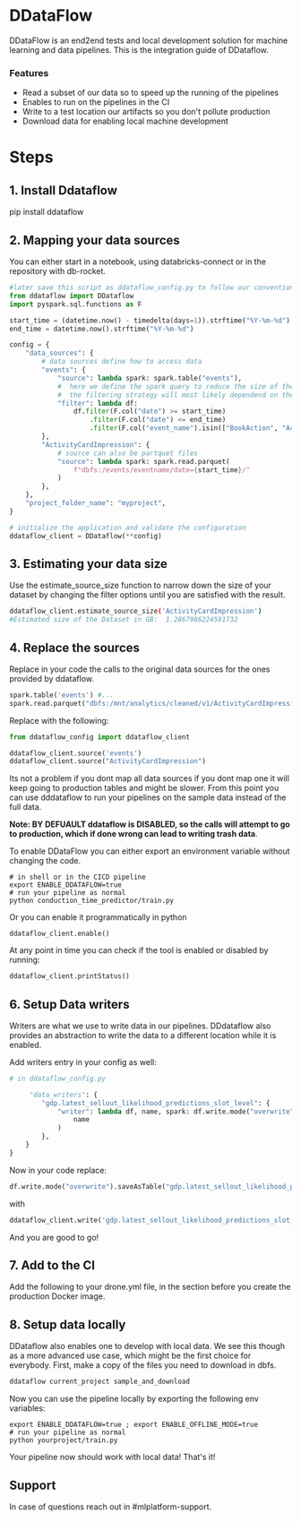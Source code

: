 # DDataFlow

DDataFlow is an end2end tests and local development solution for machine learning and data pipelines.
This is the integration guide of DDataflow.

### Features

- Read a subset of our data so to speed up the running of the pipelines
- Enables to run on the  pipelines in the CI
- Write to a test location our artifacts  so you don't pollute production
- Download data for enabling local machine development

# Steps
## 1. Install Ddataflow

pip install ddataflow

## 2. Mapping your data sources

You can either start in a notebook, using databricks-connect or in the repository with db-rocket.
```py
#later save this script as ddataflow_config.py to follow our convention
from ddataflow import DDataflow
import pyspark.sql.functions as F

start_time = (datetime.now() - timedelta(days=1)).strftime("%Y-%m-%d")
end_time = datetime.now().strftime("%Y-%m-%d")

config = {
    "data_sources": {
        # data sources define how to access data
        "events": {
            "source": lambda spark: spark.table("events"),
            #  here we define the spark query to reduce the size of the data
            #  the filtering strategy will most likely dependend on the domain.
            "filter": lambda df:
                df.filter(F.col("date") >= start_time)
                    .filter(F.col("date") <= end_time)
                    .filter(F.col("event_name").isin(["BookAction", "ActivityCardImpression"])),
        },
        "ActivityCardImpression": {
            # source can also be partquet files
            "source": lambda spark: spark.read.parquet(
                f"dbfs:/events/eventname/date={start_time}/"
            )
        },
    },
    "project_folder_name": "myproject",
}

# initialize the application and validate the configuration
ddataflow_client = DDataflow(**config)
```


## 3. Estimating your data size

Use the estimate_source_size function to narrow down the size of your dataset by changing the filter options until
you are
satisfied with the result.
```sh
ddataflow_client.estimate_source_size('ActivityCardImpression')
#Estimated size of the Dataset in GB:  1.2867986224591732
```

## 4. Replace the sources

Replace in your code the calls to the original data sources for the ones provided by ddataflow.

```py
spark.table('events') #...
spark.read.parquet("dbfs:/mnt/analytics/cleaned/v1/ActivityCardImpression") # ...
```

Replace with the following:
```py
from ddataflow_config import ddataflow_client

ddataflow_client.source('events')
ddataflow_client.source("ActivityCardImpression")
```
Its not a problem if you dont map all data sources if you dont map one it will keep going to production tables and
might be slower.
From this point you can use dddataflow to run your pipelines on the sample data instead of the full data.

**Note: BY DEFUAULT ddataflow is DISABLED, so the calls will attempt to go to production, which if done wrong can
lead to writing trash data**.

To enable DDataFlow you can either export an environment variable without changing the code.

```shell
# in shell or in the CICD pipeline
export ENABLE_DDATAFLOW=true
# run your pipeline as normal
python conduction_time_predictor/train.py
```

Or you can enable it programmatically in python

```shell
ddataflow_client.enable()
```

At any point in time you can check if the tool is enabled or disabled by running:

```py
ddataflow_client.printStatus()
```


## 6. Setup Data writers

Writers are what we use to write data in our pipelines.
DDdataflow also provides an abstraction to write the data to a
different location while it is enabled.

Add  writers entry in your config as well:

```py
# in ddataflow_config.py

     "data_writers": {
        "gdp.latest_sellout_likelihood_predictions_slot_level": {
            "writer": lambda df, name, spark: df.write.mode("overwrite").saveAsTable(
                name
            )
        },
    }
}
```

Now in your code replace:

```py
df.write.mode("overwrite").saveAsTable("gdp.latest_sellout_likelihood_predictions_slot_level")
```

with

```py
ddataflow_client.write('gdp.latest_sellout_likelihood_predictions_slot_level')

```
And you are good to go!

## 7. Add to the CI

Add the following to your drone.yml file, in the section before you create the production Docker image.

## 8. Setup data locally

DDataflow also enables one to develop with local data.
We see this though as a more advanced use case, which might be
the first choice for everybody.
First, make a copy of the files you need to download in dbfs.


```sh
ddataflow current_project sample_and_download
```

Now you can use the pipeline locally by exporting the following env variables:

```shell
export ENABLE_DDATAFLOW=true ; export ENABLE_OFFLINE_MODE=true
# run your pipeline as normal
python yourproject/train.py
```

Your pipeline now should work with local data!
That's it!

## Support

In case of questions reach out in #mlplatform-support.
